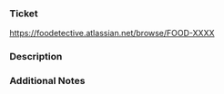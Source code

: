 ### Ticket

https://foodetective.atlassian.net/browse/FOOD-XXXX

### Description

<!-- If needed, provide additional information about what was done in this PR -->

### Additional Notes

<!-- Add any additional notes here -->
